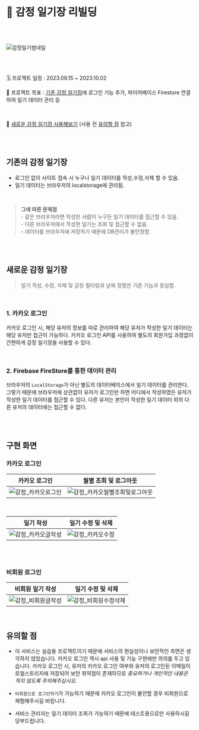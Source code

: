 # 💙 감정 일기장 리빌딩

<br/>
<br/>

![감정일기썸네일](https://github.com/eeeyooon/emotion-diary/assets/102462534/0e62639a-ac12-4033-8fcc-6165f261dbdf)

<br/>
<br/>

🗓 프로젝트 일정 : 2023.09.15 ~ 2023.10.02

🚀 프로젝트 목표 : [기존 감정 일기장](https://github.com/eeeyooon/emotion-diary)에 로그인 기능 추가, 파이어베이스 Firestore 연결하여 일기 데이터 관리 등

<br/>

💙 [새로운 감정 일기장 사용해보기](eeyooon-emotion-diary.web.app) (사용 전 [유의할 점](https://github.com/eeeyooon/Rebuild-EmotionDiary#%EB%B9%84%ED%9A%8C%EC%9B%90-%EB%A1%9C%EA%B7%B8%EC%9D%B8) 참고)

<br/>
<br/>

## 기존의 감정 일기장

- 로그인 없이 사이트 접속 시 누구나 일기 데이터를 작성,수정,삭제 할 수 있음.
- 일기 데이터는 브라우저의 localstorage에 관리됨.

<br/>

> **그에 따른 문제점** <br/> - 같은 브라우저라면 작성한 사람이 누구든 일기 데이터를 접근할 수 있음. <br/> - 다른 브라우저에서 작성한 일기는 조회 및 접근할 수 없음. <br/> - 데이터를 브라우저에 저장하기 때문에 DB관리가 불안정함. <br/>

<br/>
<br/>

## 새로운 감정 일기장

> 일기 작성, 수정, 삭제 및 감정 필터링과 날짜 정렬은 기존 기능과 동일함.

<br/>

### 1. 카카오 로그인

카카오 로그인 시, 해당 유저의 정보를 따로 관리하여 해당 유저가 작성한 일기 데이터는 해당 유저만 접근이 가능하다. 카카오 로그인 API를 사용하여 별도의 회원가입 과정없이 간편하게 감정 일기장을 사용할 수 있다.

<br/>

### 2. Firebase FireStore를 통한 데이터 관리

브라우저의 `LocalStorage`가 아닌 별도의 데이터베이스에서 일기 데이터를 관리한다. 그렇기 때문에 브라우저에 상관없이 유저가 로그인만 하면 어디에서 작성하였든 유저가 작성한 일기 데이터를 접근할 수 있다. 다른 유저는 본인이 작성한 일기 데이터 외의 다른 유저의 데이터에는 접근할 수 없다.

<br/>
<br/>

## 구현 화면

### 카카오 로그인

| 카카오 로그인                                                                                                                | 월별 조회 및 로그아웃                                                                                                                    |
| ---------------------------------------------------------------------------------------------------------------------------- | ---------------------------------------------------------------------------------------------------------------------------------------- |
| ![감정_카카오로그인](https://github.com/eeeyooon/Rebuild-EmotionDiary/assets/102462534/7b7cb613-aa5e-489a-9957-85c1ddc9522a) | ![감정_카카오월별조회및로그아웃](https://github.com/eeeyooon/Rebuild-EmotionDiary/assets/102462534/d0cac645-52d4-49ab-9709-65e0865bc12c) |

<br/>

| 일기 작성                                                                                                                    | 일기 수정 및 삭제                                                                                                          |
| ---------------------------------------------------------------------------------------------------------------------------- | -------------------------------------------------------------------------------------------------------------------------- |
| ![감정_카카오글작성](https://github.com/eeeyooon/Rebuild-EmotionDiary/assets/102462534/601f04e1-70a3-4930-8887-759fe7ac037c) | ![감정_카카오수정](https://github.com/eeeyooon/Rebuild-EmotionDiary/assets/102462534/cb837d98-b2a8-428b-8bf8-743ab0997a3e) |

<br/>
<br/>

### 비회원 로그인

| 비회원 일기 작성                                                                                                             | 일기 수정 및 삭제                                                                                                              |
| ---------------------------------------------------------------------------------------------------------------------------- | ------------------------------------------------------------------------------------------------------------------------------ |
| ![감정_비회원글작성](https://github.com/eeeyooon/Rebuild-EmotionDiary/assets/102462534/7f2d7efb-acac-4bea-8bd3-9be4c1f29281) | ![감정_비회원수정삭제](https://github.com/eeeyooon/Rebuild-EmotionDiary/assets/102462534/5688041a-7661-44af-903a-cbde5040b49e) |

<br/>

## 유의할 점

- 이 서비스는 실습용 프로젝트이기 때문에 서비스의 현실성이나 보안적인 측면은 생각하지 않았습니다. 카카오 로그인 역시 api 사용 및 기능 구현에만 의의를 두고 있습니다. 카카오 로그인 시, 유저의 카카오 로그인 여부와 유저의 로그인된 이메일이 로컬스토리지에 저장되어 보안 취약점이 존재하므로 *중요하거나 개인적인 내용은 적지 않도록 주의해주십시오.*

- `비회원으로 로그인하기`가 가능하기 때문에 카카오 로그인이 불안할 경우 비회원으로 체험해주시길 바랍니다.

- 서비스 관리자는 일기 데이터 조회가 가능하기 때문에 테스트용으로만 사용하시길 당부드립니다.

<br/>
<br/>
